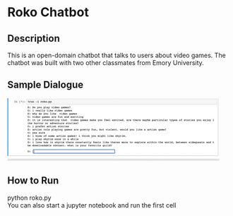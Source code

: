# Roko Chatbot

## Description
This is an open-domain chatbot that talks to users about video games. The chatbot was built with two other classmates from Emory University.  

## Sample Dialogue
![](/roko/scripts/video_demo/roko_demo.gif)

## How to Run
python roko.py  
You can also start a jupyter notebook and run the first cell


